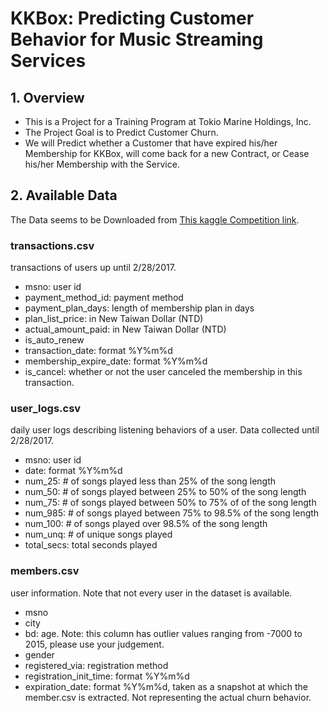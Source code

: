# KKBox: Predicting Customer Behavior for Music Streaming Services
## 1. Overview
 - This is a Project for a Training Program at Tokio Marine Holdings, Inc.
 - The Project Goal is to Predict Customer Churn.
 - We will Predict whether a Customer that have expired his/her Membership for KKBox, will come back for a new Contract, or Cease his/her Membership with the Service.

## 2. Available Data
The Data seems to be Downloaded from
[This kaggle Competition link](https://www.kaggle.com/c/kkbox-churn-prediction-challenge/data).
### transactions.csv
transactions of users up until 2/28/2017.
 - msno: user id
 - payment_method_id: payment method
 - payment_plan_days: length of membership plan in days
 - plan_list_price: in New Taiwan Dollar (NTD)
 - actual_amount_paid: in New Taiwan Dollar (NTD)
 - is_auto_renew
 - transaction_date: format %Y%m%d
 - membership_expire_date: format %Y%m%d
 - is_cancel: whether or not the user canceled the membership in this transaction.<br>

### user_logs.csv
daily user logs describing listening behaviors of a user. Data collected until 2/28/2017.

 - msno: user id
 - date: format %Y%m%d
 - num_25: # of songs played less than 25% of the song length
 - num_50: # of songs played between 25% to 50% of the song length
 - num_75: # of songs played between 50% to 75% of of the song length
 - num_985: # of songs played between 75% to 98.5% of the song length
 - num_100: # of songs played over 98.5% of the song length
 - num_unq: # of unique songs played
 - total_secs: total seconds played

### members.csv
 user information. Note that not every user in the dataset is available.

 - msno
 - city
 - bd: age. Note: this column has outlier values ranging from -7000 to 2015, please use your judgement.
 - gender
 - registered_via: registration method
 - registration_init_time: format %Y%m%d
 - expiration_date: format %Y%m%d, taken as a snapshot at which the member.csv is extracted. Not representing the actual churn behavior.
